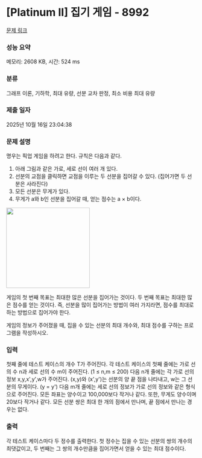 # [Platinum II] 집기 게임 - 8992 

[문제 링크](https://www.acmicpc.net/problem/8992) 

### 성능 요약

메모리: 2608 KB, 시간: 524 ms

### 분류

그래프 이론, 기하학, 최대 유량, 선분 교차 판정, 최소 비용 최대 유량

### 제출 일자

2025년 10월 16일 23:04:38

### 문제 설명

<p>명우는 픽업 게임을 하려고 한다. 규칙은 다음과 같다.</p>

<ol>
	<li>아래 그림과 같은 가로, 세로 선이 여러 개 있다.</li>
	<li>선분의 교점을 클릭하면 교점을 이루는 두 선분을 집어갈 수 있다. (집어가면 두 선분은 사라진다)</li>
	<li>모든 선분은 무게가 있다.</li>
	<li>무게가 a와 b인 선분을 집어갈 때, 얻는 점수는 a × b이다.</li>
</ol>

<p><img alt="" src="https://www.acmicpc.net/upload/images/lineseg.png" style="height:213px; width:221px"></p>

<p>게임의 첫 번째 목표는 최대한 많은 선분을 집어가는 것이다. 두 번째 목표는 최대한 많은 점수를 얻는 것이다. 즉, 선분을 많이 집어가는 방법이 여러 가지라면, 점수를 최대로 하는 방법으로 집어가야 한다.</p>

<p>게임의 정보가 주어졌을 때, 집을 수 있는 선분의 최대 개수와, 최대 점수를 구하는 프로그램을 작성하시오.</p>

### 입력 

 <p>첫째 줄에 테스트 케이스의 개수 T가 주어진다. 각 테스트 케이스의 첫째 줄에는 가로 선의 수 n과 세로 선의 수 m이 주어진다. (1 ≤ n,m ≤ 200) 다음 n개 줄에는 각 가로 선의 정보 x,y,x',y',w가 주어진다. (x,y)와 (x',y')는 선분의 양 끝 점을 나타내고, w는 그 선분의 무게이다. (y = y') 다음 m개 줄에는 세로 선의 정보가 가로 선의 정보와 같은 형식으로 주어진다. 모든 좌표는 양수이고 100,000보다 작거나 같다. 또한, 무게도 양수이며 20보다 작거나 같다. 모든 선분 쌍은 최대 한 개의 점에서 만나며, 끝 점에서 만나는 경우는 없다.</p>

### 출력 

 <p>각 테스트 케이스마다 두 정수를 출력한다. 첫 정수는 집을 수 있는 선분의 쌍의 개수의 최댓값이고, 두 번째는 그 쌍의 개수만큼을 집어가면서 얻을 수 있는 최대 점수이다.</p>

